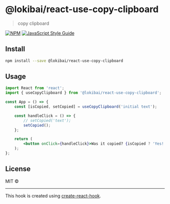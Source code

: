 # @lokibai/react-use-copy-clipboard

> copy clipboard

[![NPM](https://img.shields.io/npm/v/@lokibai/react-use-copy-clipboard.svg)](https://www.npmjs.com/package/@lokibai/react-use-copy-clipboard) [![JavaScript Style Guide](https://img.shields.io/badge/code_style-standard-brightgreen.svg)](https://standardjs.com)

## Install

```bash
npm install --save @lokibai/react-use-copy-clipboard
```

## Usage

```jsx
import React from 'react';
import { useCopyClipboard } from '@lokibai/react-use-copy-clipboard';

const App = () => {
	const [isCopied, setCopied] = useCopyClipboard('initial text');

	const handleClick = () => {
		// setCopied('text');
		setCopied();
	};

	return (
		<button onClick={handleClick}>Was it copied? {isCopied ? 'Yes! 👍' : 'Nope! 👎'}</button>
	);
};
```

## License

MIT © [](https://github.com/)

---

This hook is created using [create-react-hook](https://github.com/hermanya/create-react-hook).
